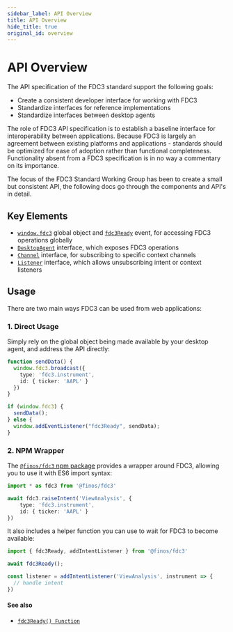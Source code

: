 ```yaml
---
sidebar_label: API Overview
title: API Overview
hide_title: true
original_id: overview
---
```

# API Overview

The API specification of the FDC3 standard support the following goals:
- Create a consistent developer interface for working with FDC3
- Standardize interfaces for reference implementations
- Standardize interfaces between desktop agents

The role of FDC3 API specification is to establish a baseline interface for interoperability between applications. Because FDC3 is largely an agreement between existing platforms and applications - standards should be optimized for ease of adoption rather than functional completeness. Functionality absent from a FDC3 specification is in no way a commentary on its importance.

The focus of the FDC3 Standard Working Group has been to create a small but consistent API, the following docs go through the components and API's in detail.

## Key Elements

- [`window.fdc3`](ref/Globals#windowfdc3-object) global object and [`fdc3Ready`](ref/Globals#fdc3ready-event) event, for accessing FDC3 operations globally
- [`DesktopAgent`](ref/DesktopAgent) interface, which exposes FDC3 operations
- [`Channel`](ref/Channel) interface, for subscribing to specific context channels
- [`Listener`](ref/Types#listener) interface, which allows unsubscribing intent or context listeners

## Usage

There are two main ways FDC3 can be used from web applications:

### 1. Direct Usage

Simply rely on the global object being made available by your desktop agent, and address the API directly:

```ts
function sendData() {
  window.fdc3.broadcast({
    type: 'fdc3.instrument',
    id: { ticker: 'AAPL' }
  })
}

if (window.fdc3) {
  sendData();
} else {
  window.addEventListener("fdc3Ready", sendData);
}
```


### 2. NPM Wrapper

The [`@finos/fdc3` npm package](https://www.npmjs.com/package/@finos/fdc3) provides a wrapper around FDC3, allowing you to use it with ES6 import syntax:

```ts
import * as fdc3 from '@finos/fdc3'

await fdc3.raiseIntent('ViewAnalysis', {
    type: 'fdc3.instrument',
    id: { ticker: 'AAPL' }
})
```

It also includes a helper function you can use to wait for FDC3 to become available:

```ts
import { fdc3Ready, addIntentListener } from '@finos/fdc3'

await fdc3Ready();

const listener = addIntentListener('ViewAnalysis', instrument => {
  // handle intent
})
```

#### See also
* [`fdc3Ready() Function`](ref/Globals#fdc3ready-function)



